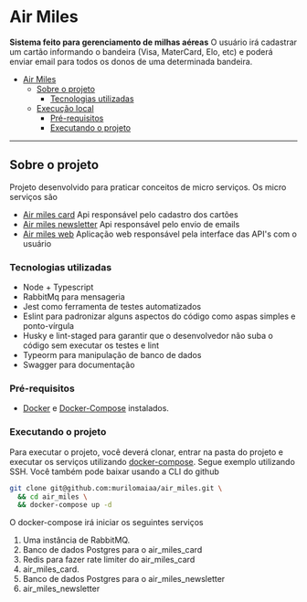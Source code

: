 # Air Miles
**Sistema feito para gerenciamento de milhas aéreas**
O usuário irá cadastrar um cartão informando o bandeira (Visa, MaterCard, Elo, etc) e poderá enviar email para todos os donos de uma determinada bandeira.


- [Air Miles](#air-miles)
  - [Sobre o projeto](#sobre-o-projeto)
    - [Tecnologias utilizadas](#tecnologias-utilizadas)
  - [Execução local](#execução-local)
    - [Pré-requisitos](#pré-requisitos)
    - [Executando o projeto](#executando-o-projeto)

---

## Sobre o projeto
Projeto desenvolvido para praticar conceitos de micro serviços. Os micro serviços são
- [Air miles card](https://github.com/murilomaiaa/air_miles_card) 
Api responsável pelo cadastro dos cartões
- [Air miles newsletter](https://github.com/murilomaiaa/air_miles_newsletter) 
Api responsável pelo envio de emails
- [Air miles web](https://github.com/murilomaiaa/air_miles_web) 
Aplicação web responsável pela interface das API's com o usuário

### Tecnologias utilizadas
- Node + Typescript
- RabbitMq para mensageria
- Jest como ferramenta de testes automatizados
- Eslint para padronizar alguns aspectos do código como aspas simples e ponto-vírgula
- Husky e lint-staged para garantir que o desenvolvedor não suba o código sem executar os testes e lint
- Typeorm para manipulação de banco de dados
- Swagger para documentação

### Pré-requisitos

- [Docker](https://docs.docker.com/get-docker/) e [Docker-Compose](https://docs.docker.com/compose/install/) instalados.

### Executando o projeto

Para executar o projeto, você deverá clonar, entrar na pasta do projeto e executar os serviços utilizando [docker-compose](./docker-compose.yml). Segue exemplo utilizando SSH. Você também pode baixar usando a CLI do github

```sh
git clone git@github.com:murilomaiaa/air_miles.git \ 
  && cd air_miles \
  && docker-compose up -d


```
O docker-compose irá iniciar os seguintes serviços
1. Uma instância de RabbitMQ.
2. Banco de dados Postgres para o air_miles_card
3. Redis para fazer rate limiter do air_miles_card
4. air_miles_card.
5. Banco de dados Postgres para o air_miles_newsletter
6. air_miles_newsletter